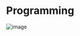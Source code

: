 # Programming
![image](https://user-images.githubusercontent.com/63366633/164618568-afc0802c-74d9-4b9e-9022-fdbc620bc747.png)
